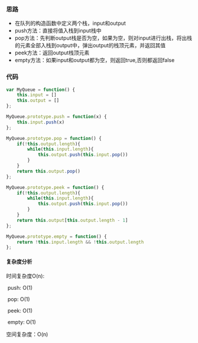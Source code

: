### 思路 ###

* 在队列的构造函数中定义两个栈，input和output
* push方法：直接将值入栈到input栈中
* pop方法：先判断output栈是否为空，如果为空，则对input进行出栈，将出栈的元素全部入栈到output中，弹出output的栈顶元素，并返回其值
* peek方法：返回output栈顶元素
* empty方法：如果input和output都为空，则返回true,否则都返回false

### 代码 ###

```javascript
var MyQueue = function() {
    this.input = []
    this.output = []
};

MyQueue.prototype.push = function(x) {
    this.input.push(x)
};

MyQueue.prototype.pop = function() {
    if(!this.output.length){
        while(this.input.length){
            this.output.push(this.input.pop())
        }
    }
    return this.output.pop()
};

MyQueue.prototype.peek = function() {
    if(!this.output.length){
        while(this.input.length){
            this.output.push(this.input.pop())
        }
    }
    return this.output[this.output.length - 1]
};

MyQueue.prototype.empty = function() {
    return !this.input.length && !this.output.length
};
```

#### 复杂度分析 ####

时间复杂度O(n):

​	push: O(1)

​	pop: O(1)

​	peek: O(1)

​    empty: O(1)

空间复杂度：O(n)
